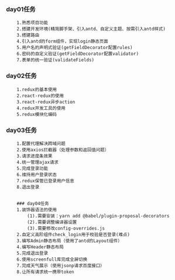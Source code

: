 ### day01任务
		1.熟悉项目功能
		2.搭建开发环境(精简脚手架、引入antd、自定义主题、按需引入antd样式)
		3.搭建路由
		4.引入antd的form组件，实现login静态页面
		5.用户名的声明式验证(getFieldDecorator配置rules)
		6.密码的自定义验证(getFieldDecorator配置validator)
		7.表单的统一验证(validateFields)

### day02任务
		1.redux的基本使用
		2.react-redux的使用
		3.react-redux异步action
		4.redux开发工具的使用
		5.redux模块化编码

### day03任务
		1.配置代理解决跨域问题
		2.使用axios拦截器（处理参数和返回值问题）
		3.请求进度条效果
		4.统一管理ajax请求
		5.完成登录功能
		6.维持用户登录状态
		7.redux保管已登录用户信息
		8.退出登录


		### day04任务
		1.装饰器语法的使用
			(1).需要安装：yarn add @babel/plugin-proposal-decorators
			(2).需要调整编译器设置
			(3).需要修改config-overrides.js
		2.自定义高阶组件check_login用于校验是否登录(难点)
		3.编写Admin静态布局（使用了antd的Layout组件）
		4.编写Header静态布局
		5.完成退出登录
		6.使用screenfull库完成全屏切换
		7.完成天气展示（使用jsonp请求百度接口）
		8.让所有请求统一携带token
